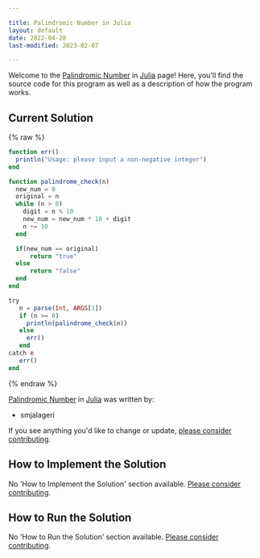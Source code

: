 ```yaml
---

title: Palindromic Number in Julia
layout: default
date: 2022-04-28
last-modified: 2023-02-07

---
```


Welcome to the [Palindromic Number](https://sampleprograms.io/projects/palindromic-number) in [Julia](https://sampleprograms.io/languages/julia) page! Here, you'll find the source code for this program as well as a description of how the program works.

## Current Solution

{% raw %}

```julia
function err() 
  println("Usage: please input a non-negative integer")
end

function palindrome_check(n)
  new_num = 0
  original = n
  while (n > 0)
    digit = n % 10
    new_num = new_num * 10 + digit 
    n ÷= 10
  end

  if(new_num == original)
      return "true"
  else
      return "false"
  end
end

try
   n = parse(Int, ARGS[1])
   if (n >= 0)
     println(palindrome_check(n))
   else
     err()
   end
catch e
   err()
end
```

{% endraw %}

[Palindromic Number](https://sampleprograms.io/projects/palindromic-number) in [Julia](https://sampleprograms.io/languages/julia) was written by:

- smjalageri

If you see anything you'd like to change or update, [please consider contributing](https://github.com/TheRenegadeCoder/sample-programs).

## How to Implement the Solution

No 'How to Implement the Solution' section available. [Please consider contributing](https://github.com/TheRenegadeCoder/sample-programs-website).

## How to Run the Solution

No 'How to Run the Solution' section available. [Please consider contributing](https://github.com/TheRenegadeCoder/sample-programs-website).